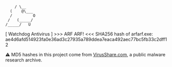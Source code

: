         / \__
      (    @\___
      /         O
     /   (_____/
    /_____/   U
 [ Watchdog Antivirus ]
      >>> ARF ARF! <<<
SHA256 hash of arfarf.exe:
ae4d6afd514923fa0e36ad3c27935a789ddea7eaca492aec77bc5fb33c2dff12

⚠️ MD5 hashes in this project come from [VirusShare.com](https://virusshare.com), a public malware research archive.
